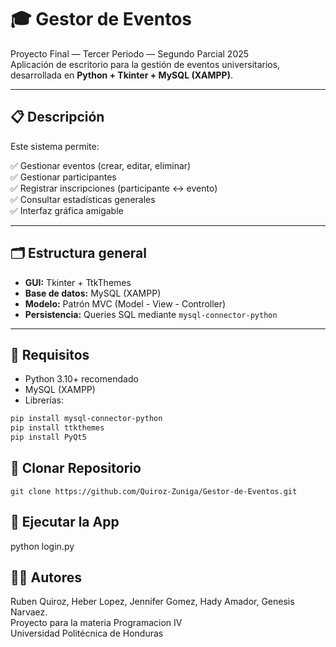 # 🎓 Gestor de Eventos

Proyecto Final — Tercer Periodo — Segundo Parcial 2025  
Aplicación de escritorio para la gestión de eventos universitarios, desarrollada en **Python + Tkinter + MySQL (XAMPP)**.

---

## 📋 Descripción

Este sistema permite:

✅ Gestionar eventos (crear, editar, eliminar)  
✅ Gestionar participantes  
✅ Registrar inscripciones (participante ↔ evento)  
✅ Consultar estadísticas generales  
✅ Interfaz gráfica amigable  

---

## 🗂️ Estructura general

- **GUI:** Tkinter + TtkThemes
- **Base de datos:** MySQL (XAMPP)
- **Modelo:** Patrón MVC (Model - View - Controller)
- **Persistencia:** Queries SQL mediante `mysql-connector-python`

---

## 🚀 Requisitos

- Python 3.10+ recomendado
- MySQL (XAMPP)
- Librerías:

```bash
pip install mysql-connector-python
pip install ttkthemes
pip install PyQt5
```

## 🔀 Clonar Repositorio
```
git clone https://github.com/Quiroz-Zuniga/Gestor-de-Eventos.git
```

## 🚀 Ejecutar la App
python login.py

## 👩‍💻 Autores
Ruben Quiroz, Heber Lopez, Jennifer Gomez, Hady Amador, Genesis Narvaez. <br>
Proyecto para la materia Programacion IV <br>
Universidad Politécnica de Honduras